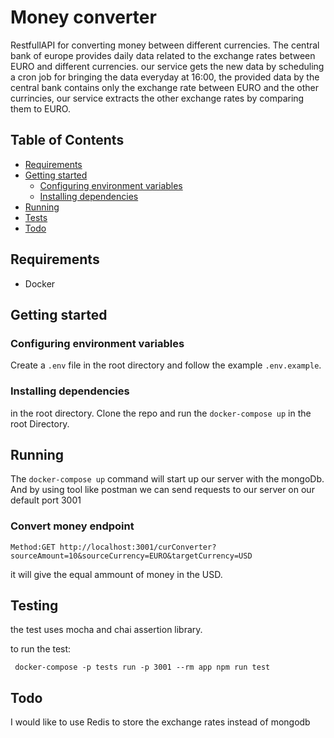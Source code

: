 # Money converter

  RestfullAPI for converting money between different currencies.
  The central bank of europe provides daily data related to the exchange rates between EURO and 
  different currencies.
  our service gets the new data by scheduling a cron job for bringing the data everyday at 16:00,
  the provided data by the central bank contains only the exchange rate between EURO and the other currincies,
  our service extracts the other exchange rates by comparing them to EURO.




## Table of Contents

- [Requirements](#requirements)
- [Getting started](#getting-started)
  - [Configuring environment variables](#configuring-environment-variables)
  - [Installing dependencies](#installing-dependencies)
- [Running](#running)  
- [Tests](#testing)
- [Todo](#Todo)


## Requirements

- Docker

## Getting started


### Configuring environment variables
Create a `.env` file in the root directory and follow the example `.env.example`.


### Installing dependencies
  in the root directory. Clone the repo and run the `docker-compose up` in the root Directory.


## Running

The `docker-compose up` command will start up our server with the mongoDb. 
And by using tool like postman we can send requests to our server on our default port 3001

### Convert money endpoint


``
Method:GET http://localhost:3001/curConverter?sourceAmount=10&sourceCurrency=EURO&targetCurrency=USD
``

it will give the equal ammount of money in the USD.
## Testing 
  the test uses mocha and chai assertion library.
  
  to run the test:
```
 docker-compose -p tests run -p 3001 --rm app npm run test

```

## Todo
 I would like to use Redis to store the exchange rates instead of mongodb 





